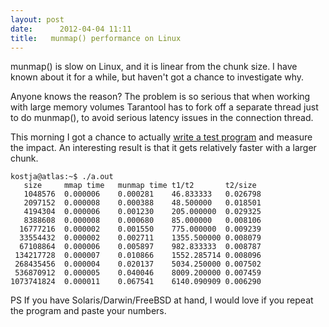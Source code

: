 ```yaml
---
layout: post
date:      2012-04-04 11:11
title:   munmap() performance on Linux
---
```


munmap() is slow on Linux, and it is linear from the chunk size. 
I have known about it for a while, but haven't got a chance to investigate why.

Anyone knows the reason? The problem is so serious that when working with large memory volumes Tarantool has to fork off a separate thread just to do munmap(), to avoid serious latency issues in the connection thread.

This morning I got a chance to actually <a href="http://pastebin.com/9HgqS3Tv">write a test program</a> and measure the impact.
An interesting result is that it gets relatively faster with a larger chunk.

    kostja@atlas:~$ ./a.out 
       size  	mmap time	munmap time	t1/t2   	t2/size
       1048576	0.000006	0.000281	46.833333	0.026798
       2097152	0.000008	0.000388	48.500000	0.018501
       4194304	0.000006	0.001230	205.000000	0.029325
       8388608	0.000008	0.000680	85.000000	0.008106
      16777216	0.000002	0.001550	775.000000	0.009239
      33554432	0.000002	0.002711	1355.500000	0.008079
      67108864	0.000006	0.005897	982.833333	0.008787
     134217728	0.000007	0.010866	1552.285714	0.008096
     268435456	0.000004	0.020137	5034.250000	0.007502
     536870912	0.000005	0.040046	8009.200000	0.007459
    1073741824	0.000011	0.067541	6140.090909	0.006290

PS If you have Solaris/Darwin/FreeBSD at hand, I would love if you repeat the program and paste your numbers.
